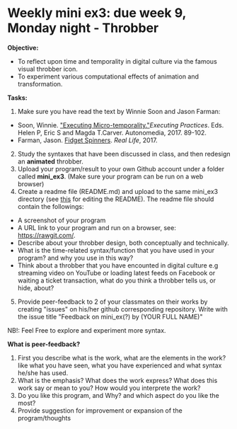 # Weekly mini ex3: due week 9, Monday night - Throbber

**Objective:**
- To reflect upon time and temporality in digital culture via the famous visual throbber icon. 
- To experiment various computational effects of animation and transformation.

**Tasks:**
1. Make sure you have read the text by Winnie Soon and Jason Farman: 
  - Soon, Winnie. ["Executing Micro-temporality."](http://www.data-browser.net/pdf/DB06_Executing_Practices.pdf)*Executing Practices*. Eds. Helen P, Eric S and Magda T.Carver. Autonomedia, 2017. 89-102.
  - Farman, Jason. [Fidget Spinners](http://reallifemag.com/fidget-spinners/). *Real Life*, 2017.
2. Study the syntaxes that have been discussed in class, and then redesign an **animated** throbber.
3. Upload your program/result to your own Github account under a folder called **mini_ex3**. (Make sure your program can be run on a web browser) 
4. Create a readme file (README.md) and upload to the same mini_ex3 directory (see [this](https://github.com/adam-p/markdown-here/wiki/Markdown-Cheatsheet) for editing the README). The readme file should contain the followings:
- A screenshot of your program
- A URL link to your program and run on a browser, see: https://rawgit.com/.
- Describe about your throbber design, both conceptually and technically.
- What is the time-related syntax/function that you have used in your program? and why you use in this way?
- Think about a throbber that you have encounted in digital culture e.g streaming video on YouTube or loading latest feeds on Facebook or waiting a ticket transaction, what do you think a throbber tells us, or hide, about? 
5. Provide peer-feedback to 2 of your classmates on their works by creating "issues" on his/her github corresponding repository. Write with the issue title "Feedback on mini_ex(?) by (YOUR FULL NAME)"

NB!: Feel Free to explore and experiment more syntax.

**What is peer-feedback?**
1. First you describe what is the work, what are the elements in the work? like what you have seen, what you have experienced and what syntax he/she has used.
2. What is the emphasis? What does the work express? What does this work say or mean to you? How would you interprete the work?
3. Do you like this program, and Why? and which aspect do you like the most? 
4. Provide suggestion for improvement or expansion of the program/thoughts
